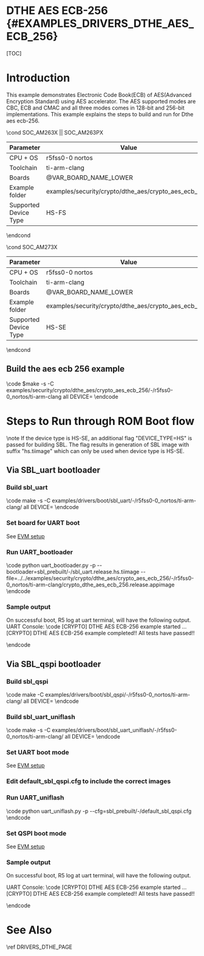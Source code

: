 # DTHE AES ECB-256 {#EXAMPLES_DRIVERS_DTHE_AES_ECB_256}

[TOC]

# Introduction
This example demonstrates Electronic Code Book(ECB) of AES(Advanced Encryption Standard) using AES accelerator. The AES supported modes are CBC, ECB and CMAC and all three modes comes in 128-bit and 256-bit implementations. This example explains the steps to build and run for Dthe aes ecb-256.

\cond SOC_AM263X || SOC_AM263PX

 Parameter             | Value
 ----------------------|-----------
 CPU + OS              | r5fss0-0 nortos
 Toolchain             | ti-arm-clang
 Boards                | @VAR_BOARD_NAME_LOWER
 Example folder        | examples/security/crypto/dthe_aes/crypto_aes_ecb_256/
 Supported Device Type | HS-FS

\endcond

\cond SOC_AM273X

 Parameter             | Value
 ----------------------|-----------
 CPU + OS              | r5fss0-0 nortos
 Toolchain             | ti-arm-clang
 Boards                | @VAR_BOARD_NAME_LOWER
 Example folder        | examples/security/crypto/dthe_aes/crypto_aes_ecb_256/
 Supported Device Type | HS-SE

\endcond


## Build the aes ecb 256 example
\code
$make -s -C examples/security/crypto/dthe_aes/crypto_aes_ecb_256/<soc>-<board>/r5fss0-0_nortos/ti-arm-clang all DEVICE=<soc>
\endcode


# Steps to Run through ROM Boot flow

\note If the device type is HS-SE, an additional flag "DEVICE_TYPE=HS" is passed for building SBL. The flag results in generation of SBL image with suffix "hs.tiimage" which can only be used when device type is HS-SE.

## Via SBL_uart bootloader

### Build sbl_uart
\code
make -s -C examples/drivers/boot/sbl_uart/<soc>-<board>/r5fss0-0_nortos/ti-arm-clang/ all DEVICE=<soc>
\endcode

### Set board for UART boot

See [EVM setup](https://software-dl.ti.com/mcu-plus-sdk/esd/@VAR_SOC_NAME/latest/exports/docs/api_guide_@VAR_SOC_NAME_LOWER/EVM_SETUP_PAGE.html#autotoc_md29)

### Run UART_bootloader
\code
python uart_bootloader.py -p <COMxx> --bootloader=sbl_prebuilt/<soc>-<board>/sbl_uart.release.hs.tiimage --file=../../examples/security/crypto/dthe_aes/crypto_aes_ecb_256/<soc>-<board>/r5fss0-0_nortos/ti-arm-clang/crypto_dthe_aes_ecb_256.release.appimage
\endcode

### Sample output
On successful boot, R5 log at uart terminal, will have the following output.
UART Console:
\code
[CRYPTO] DTHE AES ECB-256 example started ...
[CRYPTO] DTHE AES ECB-256 example completed!!
All tests have passed!!

\endcode

## Via SBL_qspi bootloader

### Build sbl_qspi
\code
make -C examples/drivers/boot/sbl_qspi/<soc>-<board>/r5fss0-0_nortos/ti-arm-clang/ all DEVICE=<soc>
\endcode

### Build sbl_uart_uniflash
\code
make -s -C examples/drivers/boot/sbl_uart_uniflash/<soc>-<board>/r5fss0-0_nortos/ti-arm-clang/ all DEVICE=<soc>
\endcode


### Set UART boot mode
See [EVM setup](https://software-dl.ti.com/mcu-plus-sdk/esd/@VAR_SOC_NAME/latest/exports/docs/api_guide_@VAR_SOC_NAME_LOWER/EVM_SETUP_PAGE.html#autotoc_md29)

### Edit default_sbl_qspi.cfg to include the correct images

### Run UART_uniflash
\code
python uart_uniflash.py -p <COMxx> --cfg=sbl_prebuilt/<soc>-<board>/default_sbl_qspi.cfg
\endcode

### Set QSPI boot mode
See [EVM setup](https://software-dl.ti.com/mcu-plus-sdk/esd/@VAR_SOC_NAME/latest/exports/docs/api_guide_@VAR_SOC_NAME_LOWER/EVM_SETUP_PAGE.html#autotoc_md29)

### Sample output
On successful boot, R5 log at uart terminal, will have the following output.

UART Console:
\code
[CRYPTO] DTHE AES ECB-256 example started ...
[CRYPTO] DTHE AES ECB-256 example completed!!
All tests have passed!!

\endcode

# See Also

\ref DRIVERS_DTHE_PAGE